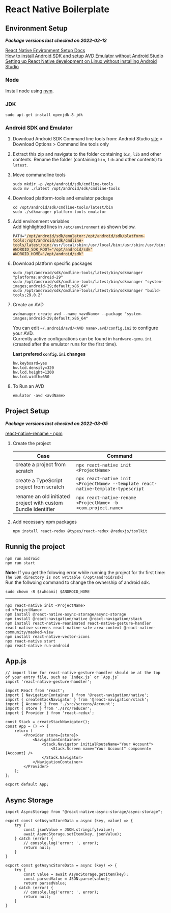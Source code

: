 # React Native Boilerplate

## Environment Setup

**_Package versions last checked on 2022-02-12_**

[React Native Environment Setup Docs](https://reactnative.dev/docs/environment-setup)\
[How to install Android SDK and setup AVD Emulator without Android Studio](https://medium.com/michael-wallace/how-to-install-android-sdk-and-setup-avd-emulator-without-android-studio-aeb55c014264)\
[Setting up React Native development on Linux without installing Android Studio](https://medium.com/@khairold/setting-up-react-native-on-linux-without-android-studio-a65f3e011bbb)

### Node

Install node using [nvm](https://github.com/nvm-sh/nvm#installing-and-updating).

### JDK

```
sudo apt-get install openjdk-8-jdk
```

### Android SDK and Emulator

1. Download Android SDK Command line tools from: Android Studio [site](https://developer.android.com/studio) > Download Options > Command line tools only
2. Extract this zip and navigate to the folder containing `bin`, `lib` and other contents. Rename the folder (containing `bin`, `lib` and other contents) to `latest`.
3. Move commandline tools

    ```
    sudo mkdir -p /opt/android/sdk/cmdline-tools
    sudo mv ./latest /opt/android/sdk/cmdline-tools
    ```

4. Download platform-tools and emulator package

    ```
    cd /opt/android/sdk/cmdline-tools/latest/bin
    sudo ./sdkmanager platform-tools emulator
    ```

5. Add environment variables\
   Add highlighted lines in `/etc/environment` as shown below.
   <pre><code>PATH="<span style="background-color: bisque;">/opt/android/sdk/emulator:/opt/android/sdk/platform-tools:/opt/android/sdk/cmdline-tools/latest/bin:</span>/usr/local/sbin:/usr/local/bin:/usr/sbin:/usr/bin:/sbin:/bin:/usr/games:/usr/local/games:/snap/bin"
   <span style="background-color: bisque;">ANDROID_SDK_ROOT="/opt/android/sdk"</span>
   <span style="background-color: bisque;">ANDROID_HOME="/opt/android/sdk"</span></code></pre>

6. Download platform specific packages
    ```
    sudo /opt/android/sdk/cmdline-tools/latest/bin/sdkmanager "platforms;android-29"
    sudo /opt/android/sdk/cmdline-tools/latest/bin/sdkmanager "system-images;android-29;default;x86_64"
    sudo /opt/android/sdk/cmdline-tools/latest/bin/sdkmanager "build-tools;29.0.2"
    ```
7. Create an AVD

    ```
    avdmanager create avd --name <avdName> --package "system-images;android-29;default;x86_64"
    ```

    You can edit `~/.android/avd/<AVD name>.avd/config.ini` to configure your AVD.\
    Currently active configurations can be found in `hardware-qemu.ini` (created after the emulator runs for the first time).

    **Last prefered `config.ini` changes**

    ```
    hw.keyboard=yes
    hw.lcd.density=320
    hw.lcd.height=1200
    hw.lcd.width=650
    ```

8. To Run an AVD
    ```
    emulator -avd <avdName>
    ```

## Project Setup

**_Package versions last checked on 2022-03-05_**

[react-native-rename - npm](https://www.npmjs.com/package/react-native-rename)

1. Create the project

    | Case                                                          | Command                                                                           |
    | ------------------------------------------------------------- | --------------------------------------------------------------------------------- |
    | create a project from scratch                                 | `npx react-native init <ProjectName>`                                             |
    | create a TypeScript project from scratch                      | `npx react-native init <ProjectName> --template react-native-template-typescript` |
    | rename an old initiated project with custom Bundle Identifier | `npx react-native-rename <ProjectName> -b <com.project.name>`                     |

2. Add necessary npm packages

    ```
    npm install react-redux @types/react-redux @reduxjs/toolkit
    ```

## Runnig the project

```
npm run android
npm run start
```

**Note**: If you get the folowing error while running the project for thr first time:\
`The SDK directory is not writable (/opt/android/sdk)`\
Run the follwoing command to change the ownership of android sdk.

```
sudo chown -R $(whoami) $ANDROID_HOME
```

---

```
npx react-native init <ProjectName>
cd <ProjectName>
npm install @react-native-async-storage/async-storage
npm install @react-navigation/native @react-navigation/stack
npm install react-native-reanimated react-native-gesture-handler react-native-screens react-native-safe-area-context @react-native-community/masked-view
npm install react-native-vector-icons
npx react-native start
npx react-native run-android
```

## App.js

```
// import line for react-native-gesture-handler should be at the top of your entry file, such as `index.js` or `App.js`
import 'react-native-gesture-handler';

import React from 'react';
import { NavigationContainer } from '@react-navigation/native';
import { createStackNavigator } from '@react-navigation/stack';
import { Account } from './src/screens/Account';
import { store } from './src/reducer';
import { Provider } from 'react-redux';

const Stack = createStackNavigator();
const App = () => {
    return (
        <Provider store={store}>
            <NavigationContainer>
                <Stack.Navigator initialRouteName="Your Account">
                    <Stack.Screen name="Your Account" component={Account} />
                </Stack.Navigator>
            </NavigationContainer>
        </Provider>
    );
};

export default App;
```

## Async Storage

```
import AsyncStorage from "@react-native-async-storage/async-storage";

export const setAsyncStoreData = async (key, value) => {
    try {
        const jsonValue = JSON.stringify(value);
        await AsyncStorage.setItem(key, jsonValue);
    } catch (error) {
        // console.log('error: ', error);
        return null;
    }
}

export const getAsyncStoreData = async (key) => {
    try {
        const value = await AsyncStorage.getItem(key);
        const parsedValue = JSON.parse(value);
        return parsedValue;
    } catch (error) {
        // console.log('error: ', error);
        return null;
    }
}
```
